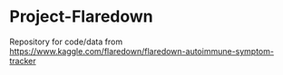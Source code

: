 # Project-Flaredown
Repository for code/data from https://www.kaggle.com/flaredown/flaredown-autoimmune-symptom-tracker
